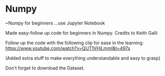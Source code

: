 # Numpy
~Numpy for beginners
...use Jupyter Notebook

Made easy-follow up code for beginners in Numpy.
Credits to Keith Galli

Follow up the code with the following clip for ease in the learning:
https://www.youtube.com/watch?v=QUT1VHiLmmI&t=497s

(Added extra stuff to make everything understandable and easy to grasp)

Don't forget to download the Dataset.

